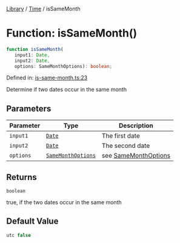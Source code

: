 <!-- markdownlint-disable -->
<!-- cspell: disable -->
[Library](../index.md) / [Time](./index.md) / isSameMonth

# Function: isSameMonth()

```ts
function isSameMonth(
   input1: Date, 
   input2: Date, 
   options: SameMonthOptions): boolean;
```

Defined in: [is-same-month.ts:23](https://github.com/technobuddha/library/blob/main/src/is-same-month.ts#L23)

Determine if two dates occur in the same month

## Parameters

| Parameter | Type | Description |
| ------ | ------ | ------ |
| `input1` | [`Date`](https://developer.mozilla.org/docs/Web/JavaScript/Reference/Global_Objects/Date) | The first date |
| `input2` | [`Date`](https://developer.mozilla.org/docs/Web/JavaScript/Reference/Global_Objects/Date) | The second date |
| `options` | [`SameMonthOptions`](SameMonthOptions.md) | see [SameMonthOptions](SameMonthOptions.md) |

## Returns

`boolean`

true, if the two dates occur in the same month

## Default Value

```ts
utc false
```

